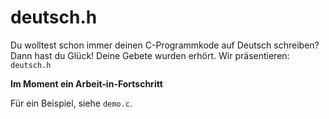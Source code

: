 # deutsch.h

Du wolltest schon immer deinen C-Programmkode auf Deutsch schreiben?
Dann hast du Glück! Deine Gebete wurden erhört. Wir präsentieren: `deutsch.h`

**Im Moment ein Arbeit-in-Fortschritt**

Für ein Beispiel, siehe `demo.c`.
